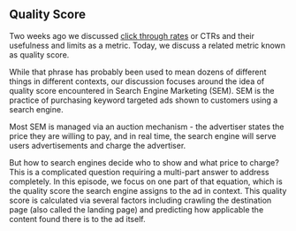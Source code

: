 ## Quality Score

Two weeks ago we discussed [click through rates](https://dataskeptic.com/blog/episodes/2018/click-through-rates) or CTRs and their usefulness and limits as a metric.  Today, we discuss a related metric known as quality score.

While that phrase has probably been used to mean dozens of different things in different contexts, our discussion focuses around the idea of quality score encountered in Search Engine Marketing (SEM).  SEM is the practice of purchasing keyword targeted ads shown to customers using a search engine.

Most SEM is managed via an auction mechanism - the advertiser states the price they are willing to pay, and in real time, the search engine will serve users advertisements and charge the advertiser.

But how to search engines decide who to show and what price to charge?  This is a complicated question requiring a multi-part answer to address completely.  In this episode, we focus on one part of that equation, which is the quality score the search engine assigns to the ad in context.  This quality score is calculated via several factors including crawling the destination page (also called the landing page) and predicting how applicable the content found there is to the ad itself.